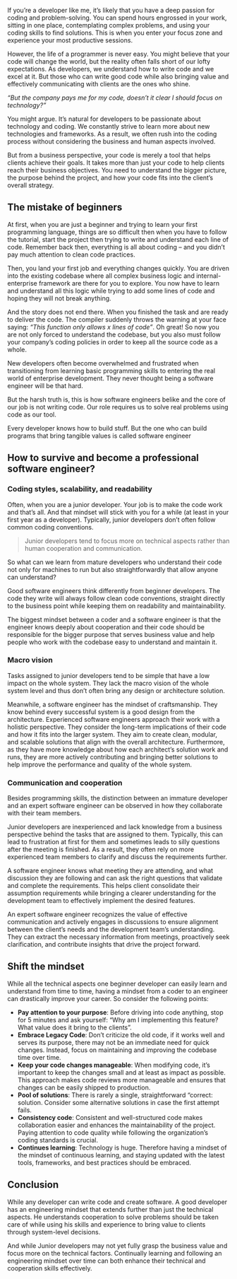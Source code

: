 If you’re a developer like me, it’s likely that you have a deep passion for coding and problem-solving. You can spend hours engrossed in your work, sitting in one place, contemplating complex problems, and using your coding skills to find solutions. This is when you enter your focus zone and experience your most productive sessions.

However, the life of a programmer is never easy. You might believe that your code will change the world, but the reality often falls short of our lofty expectations. As developers, we understand how to write code and we excel at it. But those who can write good code while also bringing value and effectively communicating with clients are the ones who shine.

_“But the company pays me for my code, doesn’t it clear I should focus on technology?”_

You might argue. It’s natural for developers to be passionate about technology and coding. We constantly strive to learn more about new technologies and frameworks. As a result, we often rush into the coding process without considering the business and human aspects involved.

But from a business perspective, your code is merely a tool that helps clients achieve their goals. It takes more than just your code to help clients reach their business objectives. You need to understand the bigger picture, the purpose behind the project, and how your code fits into the client’s overall strategy.

## The mistake of beginners
At first, when you are just a beginner and trying to learn your first programming language, things are so difficult then when you have to follow the tutorial, start the project then trying to write and understand each line of code. Remember back then, everything is all about coding – and you didn’t pay much attention to clean code practices.

Then, you land your first job and everything changes quickly. You are driven into the existing codebase where all complex business logic and internal-enterprise framework are there for you to explore. You now have to learn and understand all this logic while trying to add some lines of code and hoping they will not break anything.

And the story does not end there. When you finished the task and are ready to deliver the code. The compiler suddenly throws the warning at your face saying: _“This function only allows x lines of code”_. Oh great! So now you are not only forced to understand the codebase, but you also must follow your company’s coding policies in order to keep all the source code as a whole.

New developers often become overwhelmed and frustrated when transitioning from learning basic programming skills to entering the real world of enterprise development. They never thought being a software engineer will be that hard.

But the harsh truth is, this is how software engineers belike and the core of our job is not writing code. Our role requires us to solve real problems using code as our tool.

Every developer knows how to build stuff. But the one who can build programs that bring tangible values is called software engineer

## How to survive and become a professional software engineer?

### Coding styles, scalability, and readability

Often, when you are a junior developer. Your job is to make the code work and that’s all. And that mindset will stick with you for a while (at least in your first year as a developer). Typically, junior developers don’t often follow common coding conventions.

> Junior developers tend to focus more on technical aspects rather than human cooperation and communication.

So what can we learn from mature developers who understand their code not only for machines to run but also straightforwardly that allow anyone can understand?

Good software engineers think differently from beginner developers. The code they write will always follow clean code conventions, straight directly to the business point while keeping them on readability and maintainability.

The biggest mindset between a coder and a software engineer is that the engineer knows deeply about cooperation and their code should be responsible for the bigger purpose that serves business value and help people who work with the codebase easy to understand and maintain it.

### Macro vision
Tasks assigned to junior developers tend to be simple that have a low impact on the whole system. They lack the macro vision of the whole system level and thus don’t often bring any design or architecture solution.

Meanwhile, a software engineer has the mindset of craftsmanship. They know behind every successful system is a good design from the architecture. Experienced software engineers approach their work with a holistic perspective. They consider the long-term implications of their code and how it fits into the larger system. They aim to create clean, modular, and scalable solutions that align with the overall architecture. Furthermore, as they have more knowledge about how each architect’s solution work and runs, they are more actively contributing and bringing better solutions to help improve the performance and quality of the whole system.

### Communication and cooperation
Besides programming skills, the distinction between an immature developer and an expert software engineer can be observed in how they collaborate with their team members.

Junior developers are inexperienced and lack knowledge from a business perspective behind the tasks that are assigned to them. Typically, this can lead to frustration at first for them and sometimes leads to silly questions after the meeting is finished.  As a result, they often rely on more experienced team members to clarify and discuss the requirements further.

A software engineer knows what meeting they are attending, and what discussion they are following and can ask the right questions that validate and complete the requirements. This helps client consolidate their assumption requirements while bringing a clearer understanding for the development team to effectively implement the desired features.

An expert software engineer recognizes the value of effective communication and actively engages in discussions to ensure alignment between the client’s needs and the development team’s understanding. They can extract the necessary information from meetings, proactively seek clarification, and contribute insights that drive the project forward.

## Shift the mindset
While all the technical aspects one beginner developer can easily learn and understand from time to time, having a mindset from a coder to an engineer can drastically improve your career. So consider the following points:

- **Pay attention to your purpose**: Before driving into code anything, stop for 5 minutes and ask yourself: “Why am I implementing this feature? What value does it bring to the clients”.
- **Embrace Legacy Code**: Don’t criticize the old code, if it works well and serves its purpose, there may not be an immediate need for quick changes. Instead, focus on maintaining and improving the codebase time over time.
- **Keep your code changes manageable**: When modifying code, it’s important to keep the changes small and at least as impact as possible. This approach makes code reviews more manageable and ensures that changes can be easily shipped to production.
- **Pool of solutions**: There is rarely a single, straightforward “correct: solution. Consider some alternative solutions in case the first attempt fails.
- **Consistency code**: Consistent and well-structured code makes collaboration easier and enhances the maintainability of the project. Paying attention to code quality while following the organization’s coding standards is crucial.
- **Continues learning**: Technology is huge. Therefore having a mindset of the mindset of continuous learning, and staying updated with the latest tools, frameworks, and best practices should be embraced.

## Conclusion
While any developer can write code and create software. A good developer has an engineering mindset that extends further than just the technical aspects. He understands cooperation to solve problems should be taken care of while using his skills and experience to bring value to clients through system-level decisions.

And while Junior developers may not yet fully grasp the business value and focus more on the technical factors. Continually learning and following an engineering mindset over time can both enhance their technical and cooperation skills effectively.
